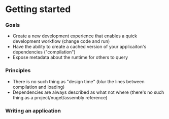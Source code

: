 # Getting started

### Goals
- Create a new development experience that enables a quick development workflow (change code and run)
- Have the ability to create a cached version of your applicaiton's dependencies ("compilation")
- Expose metadata about the runtime for others to query

### Principles
- There is no such thing as "design time" (blur the lines between compilation and loading)
- Dependencies are always described as what not where (there's no such thing as a project/nuget/assembly reference)

### Writing an application

